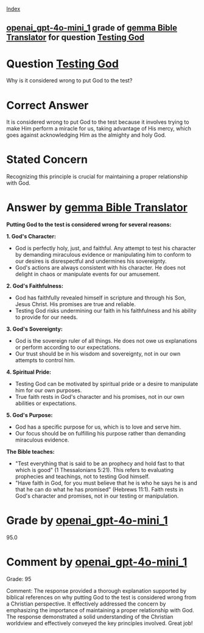 
[Index](../../../../index.md)
## [openai_gpt-4o-mini_1](../../../grading_models/openai_gpt-4o-mini_1.md) grade of [gemma Bible Translator](../../../answering_models/gemma_Bible_Translator.md) for question [Testing God](../../../questions/Testing_God.md)

# Question [Testing God](../../../questions/Testing_God.md)
Why is it considered wrong to put God to the test?

# Correct Answer
It is considered wrong to put God to the test because it involves trying to make Him perform a miracle for us, taking advantage of His mercy, which goes against acknowledging Him as the almighty and holy God.

# Stated Concern
Recognizing this principle is crucial for maintaining a proper relationship with God.

# Answer by [gemma Bible Translator](../../../answering_models/gemma_Bible_Translator.md)
**Putting God to the test is considered wrong for several reasons:**

**1. God's Character:**

* God is perfectly holy, just, and faithful. Any attempt to test his character by demanding miraculous evidence or manipulating him to conform to our desires is disrespectful and undermines his sovereignty.
* God's actions are always consistent with his character. He does not delight in chaos or manipulate events for our amusement.

**2. God's Faithfulness:**

* God has faithfully revealed himself in scripture and through his Son, Jesus Christ. His promises are true and reliable.
* Testing God risks undermining our faith in his faithfulness and his ability to provide for our needs.

**3. God's Sovereignty:**

* God is the sovereign ruler of all things. He does not owe us explanations or perform according to our expectations.
* Our trust should be in his wisdom and sovereignty, not in our own attempts to control him.

**4. Spiritual Pride:**

* Testing God can be motivated by spiritual pride or a desire to manipulate him for our own purposes.
* True faith rests in God's character and his promises, not in our own abilities or expectations.

**5. God's Purpose:**

* God has a specific purpose for us, which is to love and serve him.
* Our focus should be on fulfilling his purpose rather than demanding miraculous evidence.

**The Bible teaches:**

* "Test everything that is said to be an prophecy and hold fast to that which is good" (1 Thessalonians 5:21). This refers to evaluating prophecies and teachings, not to testing God himself.
* "Have faith in God, for you must believe that he is who he says he is and that he can do what he has promised" (Hebrews 11:1). Faith rests in God's character and promises, not in our testing or manipulation.

# Grade by [openai_gpt-4o-mini_1](../../../grading_models/openai_gpt-4o-mini_1.md)
95.0

# Comment by [openai_gpt-4o-mini_1](../../../grading_models/openai_gpt-4o-mini_1.md)
Grade: 95

Comment: The response provided a thorough explanation supported by biblical references on why putting God to the test is considered wrong from a Christian perspective. It effectively addressed the concern by emphasizing the importance of maintaining a proper relationship with God. The response demonstrated a solid understanding of the Christian worldview and effectively conveyed the key principles involved. Great job!
